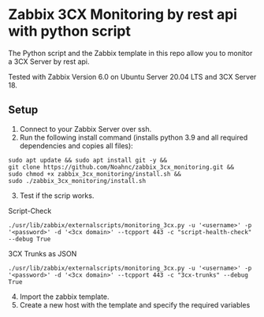 # Zabbix 3CX Monitoring by rest api with python script

The Python script and the Zabbix template in this repo allow you to monitor a 3CX Server by rest api.

Tested with Zabbix Version 6.0 on Ubuntu Server 20.04 LTS and 3CX Server 18.


## Setup

1. Connect to your Zabbix Server over ssh.
2. Run the following install command (installs python 3.9 and all required dependencies and copies all files):

``` shell
sudo apt update && sudo apt install git -y &&
git clone https://github.com/Noahnc/zabbix_3cx_monitoring.git &&
sudo chmod +x zabbix_3cx_monitoring/install.sh &&
sudo ./zabbix_3cx_monitoring/install.sh
```
3. Test if the scrip works.

Script-Check
``` shell
./usr/lib/zabbix/externalscripts/monitoring_3cx.py -u '<username>' -p '<password>' -d '<3cx domain>' --tcpport 443 -c "script-health-check" --debug True
```

3CX Trunks as JSON
``` shell
./usr/lib/zabbix/externalscripts/monitoring_3cx.py -u '<username>' -p '<password>' -d '<3cx domain>' --tcpport 443 -c "3cx-trunks" --debug True
```

4. Import the zabbix template.
5. Create a new host with the template and specify the required variables


